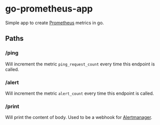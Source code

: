 # go-prometheus-app

Simple app to create [Prometheus](https://prometheus.io) metrics in go.

## Paths

### /ping

Will increment the metric `ping_request_count` every time this endpoint is called.

### /alert

Will increment the metric `alert_count` every time this endpoint is called.

### /print

Will print the content of body. Used to be a webhook for [Alertmanager](https://prometheus.io/docs/alerting/latest/alertmanager/).
